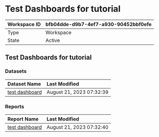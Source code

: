 



# Test Dashboards for tutorial

|Workspace ID|bfb04dde-d9b7-4ef7-a930-90452bbf0efe|
| :--- | :--- |
|Type|Workspace|
|State|Active|

## Test Dashboards for tutorial

### Datasets

|Dataset Name|Last Modified|
| :--- | :--- |
|[test dashboard](../Datasets/test-dashboard.md)|August 21, 2023 07:32:39|

### Reports

|Report Name|Last Modified|
| :--- | :--- |
|[test dashboard](../Reports/test-dashboard.md)|August 21, 2023 07:32:40|
